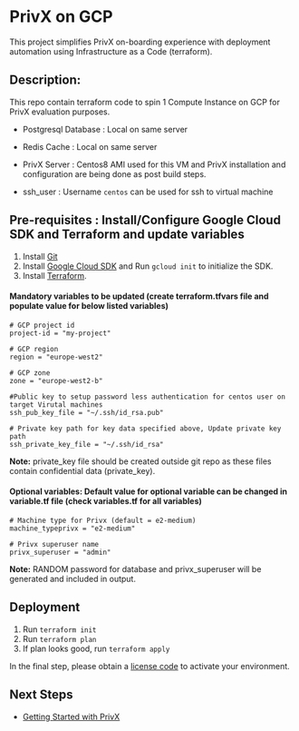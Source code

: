 # PrivX on GCP 
This project simplifies PrivX on-boarding experience with deployment automation using Infrastructure as a Code (terraform).


## Description:
This repo contain terraform code to spin 1 Compute Instance on GCP for PrivX evaluation purposes.

* Postgresql Database : Local on same server

* Redis Cache  : Local on same server

* PrivX Server :  Centos8 AMI used for this VM and PrivX installation and configuration are being done as post build steps.

* ssh_user : Username `centos` can be used for ssh to virtual machine

## Pre-requisites : Install/Configure Google Cloud SDK and Terraform and update variables

1. Install [Git](https://git-scm.com/downloads)
1. Install [Google Cloud SDK](https://cloud.google.com/sdk/docs/install) and Run `gcloud init` to initialize the SDK.
1. Install [Terraform](https://www.terraform.io/).


#### Mandatory variables to be updated (create terraform.tfvars file and populate value for below listed variables)
```
# GCP project id
project-id = "my-project"

# GCP region
region = "europe-west2"

# GCP zone
zone = "europe-west2-b"

#Public key to setup password less authentication for centos user on target Virutal machines
ssh_pub_key_file = "~/.ssh/id_rsa.pub"

# Private key path for key data specified above, Update private key path
ssh_private_key_file = "~/.ssh/id_rsa"
```

**Note:** private_key file should be created outside git repo as these files contain confidential data (private_key).

#### Optional variables: Default value for optional variable can be changed in variable.tf file (check variables.tf for all variables)
```
# Machine type for Privx (default = e2-medium)
machine_typeprivx = "e2-medium"

# Privx superuser name
privx_superuser = "admin"
```

**Note:** RANDOM password for database and privx_superuser will be generated and included in output.

## Deployment
1. Run `terraform init`
1. Run `terraform plan`
1. If plan looks good, run `terraform apply`

In the final step, please obtain a [license code](https://info.ssh.com/privx-free-access-management-software) to activate your environment.

## Next Steps
* [Getting Started with PrivX](https://privx.docs.ssh.com/docs)